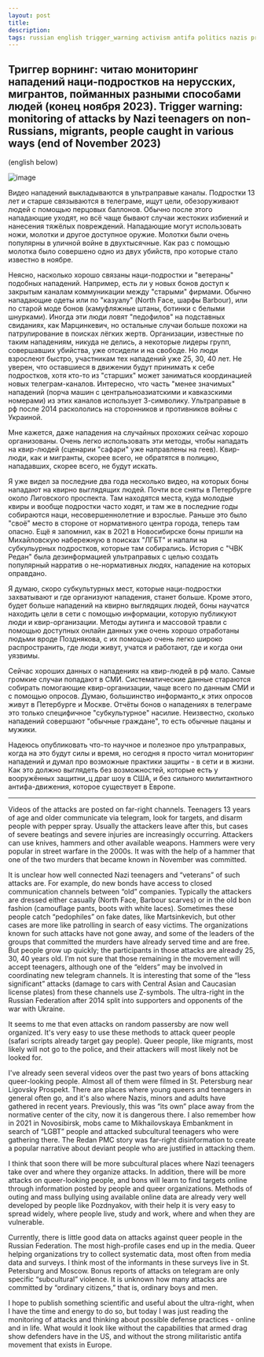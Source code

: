```yaml
---
layout: post
title: 
description: 
tags: russian english trigger_warning activism antifa politics nazis practices monitoring
---
```

## Триггер ворнинг: читаю мониторинг нападений наци-подростков на нерусских, мигрантов, пойманных разными способами людей (конец ноября 2023). Trigger warning: monitoring of attacks by Nazi teenagers on non-Russians, migrants, people caught in various ways (end of November 2023)

(english below)

![image](https://github.com/sansmerde/sansmerde.github.io/assets/156181842/82140b3f-2cf8-488a-9cca-56e492fe2072)


Видео нападений выкладываются в ультраправые каналы. Подростки 13 лет и старше связываются в телеграме, ищут цели, обезоруживают людей с помощью перцовых баллонов. Обычно после этого нападающие уходят, но всё чаще бывают случаи жестоких избиений и нанесения тяжёлых повреждений. Нападающие могут использовать ножи, молотки и другое доступное оружие. Молотки были очень популярны в уличной войне в двухтысячные. Как раз с помощью молотка было совершено одно из двух убийств, про которые стало известно в ноябре. 

Неясно, насколько хорошо связаны наци-подростки и "ветераны" подобных нападений. Например, есть ли у новых бонов доступ к закрытым каналам коммуникации между "старыми" фирмами. Обычно нападающие одеты или по "казуалу" (North Face, шарфы Barbour), или по старой моде бонов (камуфляжные штаны, ботинки с белыми шнурками). Иногда эти люди ловят "педофилов" на подставных свиданиях, как Марцинкевич, но остальные случаи больше похожи на патрулирование в поисках лёгких жертв. Организации, известные по таким нападениям, никуда не делись, а некоторые лидеры групп, совершавших убийства, уже отсидели и на свободе. Но люди взрослеют быстро, участникам тех нападений уже 25, 30, 40 лет. Не уверен, что оставшиеся в движении будут принимать к себе подростков, хотя кто-то из "старших" может заниматься координацией новых телеграм-каналов. Интересно, что часть "менее значимых" нападений (порча машин с центральноазиатскими и кавказскими номерами) из этих каналов использует З-символику. Ультраправые в рф после 2014 раскололись на сторонников и противников войны с Украиной.

Мне кажется, даже нападения на случайных прохожих сейчас хорошо организованы. Очень легко использовать эти методы, чтобы нападать на квир-людей (сценарии "сафари" уже направлены на геев). Квир-люди, как и мигранты, скорее всего, не обратятся в полицию, нападавших, скорее всего, не будут искать.

Я уже видел за последние два года несколько видео, на которых боны нападают на квирно выглядящих людей. Почти все сняты в Петербурге около Лиговского проспекта. Там находятся места, куда молодые квиры и вообще подростки часто ходят, и там же в последние годы собираются наци, несовершеннолетние и взрослые. Раньше это было "своё" место в стороне от нормативного центра города, теперь там опасно. Ещё я запомнил, как в 2021 в Новосибирске боны пришли на Михайловскую набережную в поисках "ЛГБТ" и напали на субкульурных подростков, которые там собирались. История с "ЧВК Редан" была дезинформацией ультраправых с целью создать популярный нарратив о не-нормативных людях, нападение на которых оправдано. 

Я думаю, скоро субкультурных мест, которые наци-подростки захватывают и где организуют нападения, станет больше. Кроме этого, будет больше нападений на квирно выглядящих людей, боны научатся находить цели в сети с помощью информации, которую публикуют люди и квир-организации. Методы аутинга и массовой травли с помощью доступных онлайн данных уже очень хорошо отработаны людьми вроде Позднякова, с их помощью очень легко широко распространить, где люди живут, учатся и работают, где и когда они уязвимы.

Сейчас хороших данных о нападениях на квир-людей в рф мало. Самые громкие случаи попадают в СМИ. Систематические данные стараются собирать помогающие квир-организации, чаще всего по данным СМИ и с помощью опросов. Думаю, большинство информанто_к этих опросов живут в Петербурге и Москве. Отчёты бонов о нападениях в телеграме это только специфичное "субкультурное" насилие. Неизвестно, сколько нападений совершают "обычные граждане", то есть обычные пацаны и мужики.  

Надеюсь опубликовать что-то научное и полезное про ультраправых, когда на это будут силы и время, но сегодня я просто читал мониторинг нападений и думал про возможные практики защиты - в сети и в жизни. Как это должно выглядеть без возможностей, которые есть у вооружённых защитни_ц драг шоу в США, и без сильного милитантного антифа-движения, которое существует в Европе.

---

Videos of the attacks are posted on far-right channels. Teenagers 13 years of age and older communicate via telegram, look for targets, and disarm people with pepper spray. Usually the attackers leave after this, but cases of severe beatings and severe injuries are increasingly occurring. Attackers can use knives, hammers and other available weapons. Hammers were very popular in street warfare in the 2000s. It was with the help of a hammer that one of the two murders that became known in November was committed.

It is unclear how well connected Nazi teenagers and “veterans” of such attacks are. For example, do new bonds have access to closed communication channels between “old” companies. Typically the attackers are dressed either casually (North Face, Barbour scarves) or in the old bon fashion (camouflage pants, boots with white laces). Sometimes these people catch “pedophiles” on fake dates, like Martsinkevich, but other cases are more like patrolling in search of easy victims. The organizations known for such attacks have not gone away, and some of the leaders of the groups that committed the murders have already served time and are free. But people grow up quickly; the participants in those attacks are already 25, 30, 40 years old. I’m not sure that those remaining in the movement will accept teenagers, although one of the “elders” may be involved in coordinating new telegram channels. It is interesting that some of the “less significant” attacks (damage to cars with Central Asian and Caucasian license plates) from these channels use Z-symbols. The ultra-right in the Russian Federation after 2014 split into supporters and opponents of the war with Ukraine.

It seems to me that even attacks on random passersby are now well organized. It's very easy to use these methods to attack queer people (safari scripts already target gay people). Queer people, like migrants, most likely will not go to the police, and their attackers will most likely not be looked for.

I've already seen several videos over the past two years of bons attacking queer-looking people. Almost all of them were filmed in St. Petersburg near Ligovsky Prospekt. There are places where young queers and teenagers in general often go, and it's also where Nazis, minors and adults have gathered in recent years. Previously, this was “its own” place away from the normative center of the city, now it is dangerous there. I also remember how in 2021 in Novosibirsk, mobs came to Mikhailovskaya Embankment in search of “LGBT” people and attacked subcultural teenagers who were gathering there. The Redan PMC story was far-right disinformation to create a popular narrative about deviant people who are justified in attacking them.

I think that soon there will be more subcultural places where Nazi teenagers take over and where they organize attacks. In addition, there will be more attacks on queer-looking people, and bons will learn to find targets online through information posted by people and queer organizations. Methods of outing and mass bullying using available online data are already very well developed by people like Pozdnyakov, with their help it is very easy to spread widely, where people live, study and work, where and when they are vulnerable.

Currently, there is little good data on attacks against queer people in the Russian Federation. The most high-profile cases end up in the media. Queer helping organizations try to collect systematic data, most often from media data and surveys. I think most of the informants in these surveys live in St. Petersburg and Moscow. Bonus reports of attacks on telegram are only specific “subcultural” violence. It is unknown how many attacks are committed by “ordinary citizens,” that is, ordinary boys and men.

I hope to publish something scientific and useful about the ultra-right, when I have the time and energy to do so, but today I was just reading the monitoring of attacks and thinking about possible defense practices - online and in life. What would it look like without the capabilities that armed drag show defenders have in the US, and without the strong militaristic antifa movement that exists in Europe.
